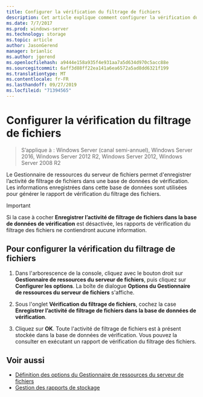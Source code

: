 ```yaml
---
title: Configurer la vérification du filtrage de fichiers
description: Cet article explique comment configurer la vérification du filtrage de fichiers pour générer le rapport de vérification du filtrage des fichiers
ms.date: 7/7/2017
ms.prod: windows-server
ms.technology: storage
ms.topic: article
author: JasonGerend
manager: brianlic
ms.author: jgerend
ms.openlocfilehash: a9444e158a935f4e931aa7a5d634d970c5acc88e
ms.sourcegitcommit: 6aff3d88ff22ea141a6ea6572a5ad8dd6321f199
ms.translationtype: MT
ms.contentlocale: fr-FR
ms.lasthandoff: 09/27/2019
ms.locfileid: "71394565"
---
```

# <a name="configure-file-screen-audit"></a>Configurer la vérification du filtrage de fichiers

> S’applique à : Windows Server (canal semi-annuel), Windows Server 2016, Windows Server 2012 R2, Windows Server 2012, Windows Server 2008 R2

Le Gestionnaire de ressources du serveur de fichiers permet d'enregistrer l’activité de filtrage de fichiers dans une base de données de vérification. Les informations enregistrées dans cette base de données sont utilisées pour générer le rapport de vérification du filtrage des fichiers.

> [!Important]
> Si la case à cocher **Enregistrer l’activité de filtrage de fichiers dans la base de données de vérification** est désactivée, les rapports de vérification du filtrage des fichiers ne contiendront aucune information.

## <a name="to-configure-file-screen-audit"></a>Pour configurer la vérification du filtrage de fichiers

1.  Dans l'arborescence de la console, cliquez avec le bouton droit sur **Gestionnaire de ressources du serveur de fichiers**, puis cliquez sur **Configurer les options**. La boîte de dialogue **Options du Gestionnaire de ressources du serveur de fichiers** s'affiche.

2.  Sous l'onglet **Vérification du filtrage de fichiers**, cochez la case **Enregistrer l’activité de filtrage de fichiers dans la base de données de vérification**.

3.  Cliquez sur **OK**. Toute l'activité de filtrage de fichiers est à présent stockée dans la base de données de vérification. Vous pouvez la consulter en exécutant un rapport de vérification du filtrage des fichiers.

## <a name="see-also"></a>Voir aussi

-   [Définition des options du Gestionnaire de ressources du serveur de fichiers](setting-file-server-resource-manager-options.md)
-   [Gestion des rapports de stockage](storage-reports-management.md)